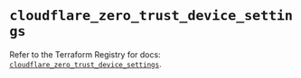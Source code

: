 # `cloudflare_zero_trust_device_settings`

Refer to the Terraform Registry for docs: [`cloudflare_zero_trust_device_settings`](https://registry.terraform.io/providers/cloudflare/cloudflare/5.8.2/docs/resources/zero_trust_device_settings).
